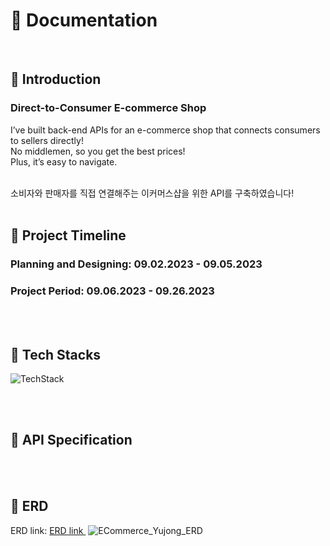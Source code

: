 # 📝 Documentation

<br>

## 📌 Introduction

### Direct-to-Consumer E-commerce Shop

I’ve built back-end APIs for an e-commerce shop that connects consumers to sellers directly! 
<br>
No middlemen, so you get the best prices! 
<br>
Plus, it’s easy to navigate.

<br>
소비자와 판매자를 직접 연결해주는 이커머스샵을 위한 API를 구축하였습니다!


</br>

<br>

## 📌 Project Timeline

### Planning and Designing: 09.02.2023 - 09.05.2023

### Project Period: 09.06.2023 - 09.26.2023

</br>

<br>

## 📌 Tech Stacks

![TechStack](https://github.com/cracker321/ECommerce_Yujong/assets/98802354/1e23942a-f15a-4b68-a452-c59543414842)

</br>

<br>

## 📌 API Specification

</br>

<br>

## 📌 ERD

ERD link: <a href =  "https://dbdiagram.io/d/65115beeffbf5169f06f100c" target="_blank">ERD link </a>
![ECommerce_Yujong_ERD](https://github.com/cracker321/ECommerce_Yujong/assets/98802354/90f81ff7-bfa1-4e54-bf84-1314b27c3f0d)

</br>
